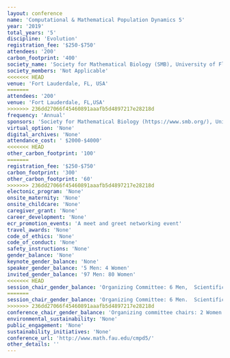 ```yaml
---
layout: conference 
name: 'Computational & Mathematical Population Dynamics 5'
year: '2019'
total_years: '5'
discipline: 'Evolution'
registration_fee: '$250-$750'
attendees: '200'
carbon_footprint: '400'
society_name: 'Society for Mathematical Biology (SMB), University of Florida and Atlantic University of Florida'
society_members: 'Not Applicable'
<<<<<<< HEAD
venue: 'Fort Lauderdale, FL, USA'
=======
attendees: '200'
venue: 'Fort Lauderdale, FL,USA'
>>>>>>> 236dd27066f45460891aaafb5d4897217e28218d
frequency: 'Annual'
sponsors: 'Society for Mathematical Biology (https://www.smb.org/), United States National Science Foundation (NSF)'
virtual_option: 'None'
digital_archives: 'None'
attendance_cost: ' $2000-$4000'
<<<<<<< HEAD
other_carbon_footprint: '100'
=======
registration_fee: '$250-$750'
carbon_footprint: '300'
other_carbon_footprint: '60'
>>>>>>> 236dd27066f45460891aaafb5d4897217e28218d
electonic_program: 'None'
onsite_maternity: 'None'
onsite_childcare: 'None'
caregiver_grant: 'None'
career_development: 'None'
ecr_promotion_events: 'A meet and greet networking event'
travel_awards: 'None'
code_of_ethics: 'None'
code_of_conduct: 'None'
safety_instructions: 'None'
gender_balance: 'None'
keynote_gender_balance: 'None'
speaker_gender_balance: '5 Men: 4 Women'
invited_gender_balance: '97 Men: 80 Women'
<<<<<<< HEAD
session_chair_gender_balance: 'Organizing Committee: 6 Men,  Scientific Committee: 7 Men: 7 Women'
=======
session_chair_gender_balance: 'Organizing Committee: 6 Men.  Scientific Committee: 7 Men: 7 Women'
>>>>>>> 236dd27066f45460891aaafb5d4897217e28218d
conference_chair_gender_balance: 'Organizing committee chairs: 2 Women'
environmental_sustainability: 'None'
public_engagement: 'None'
sustainability_initiatives: 'None'
conference_url: 'http://www.math.fau.edu/cmpd5/'
other_details: ''
---
```

